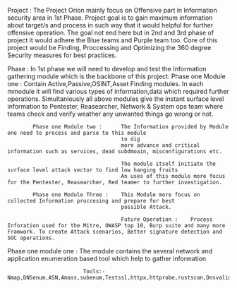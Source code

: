 

Project : The Project Orion mainly focus on Offensive part in Information security area in 1st Phase.
          Project goal is to gain maximum information about target/s and process in such way that it would helpful for further offensive operation. The goal not end here but in 2nd and 3rd phase of project it would adhere the Blue teams and Purple team too. Core of this project would be Finding, Proccessing and Optimizing the 360 degree Security measures for best practices. 


Phase   : In 1st phase we will need to develop and test the Information gathering module which is the backbone of this
          project. 
            Phase one Module one :      Contain Active,Passive,OSINT,Asset Finding modules.
                                        In each mmodule it will find various types of information,data which required further operations.
                                        Simultaniously all above modules give the instant surface level information to Pentester, Reasearcher, Network & System ops team where teams check and verify weather any unwanted things go wrong or not. 

            Phase one Module two :      The Information provided by Module one need to process and parse to this module 
                                        to dig
                                        more advance and critical information such as services, dead subdmoain, misconfigurations etc. 

                                        The module itself initiate the surface level attack vector to find low hanging fruits
                                        An uses of this module more focus for the Pentester, Reasearcher, Red teamer to further investigation.

            Phase one Module Three :    This Module more focus on collected Information proccesing and prepare for best
                                        possible Attack. 

                                        Future Operation :    Process Inforation used for the Mitre, OWASP top 10, Burp suite and many more Framwork. To create Attack scenarios, Better signature detection and SOC operations.


Phase one module one :      The module contains the several network and application enumeration based tool which help to
                            gather information 

                            Tools:- Nmap,DNSenum,ASN,Amass,subenum,Testssl,httpx,httprobe,rustscan,Dnsvalidator,Dnsrecon
                                    

          